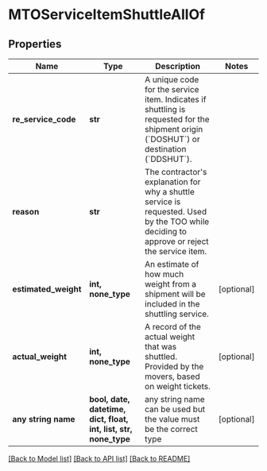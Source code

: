 # MTOServiceItemShuttleAllOf


## Properties
Name | Type | Description | Notes
------------ | ------------- | ------------- | -------------
**re_service_code** | **str** | A unique code for the service item. Indicates if shuttling is requested for the shipment origin (&#x60;DOSHUT&#x60;) or destination (&#x60;DDSHUT&#x60;).  | 
**reason** | **str** | The contractor&#39;s explanation for why a shuttle service is requested. Used by the TOO while deciding to approve or reject the service item.  | 
**estimated_weight** | **int, none_type** | An estimate of how much weight from a shipment will be included in the shuttling service. | [optional] 
**actual_weight** | **int, none_type** | A record of the actual weight that was shuttled. Provided by the movers, based on weight tickets. | [optional] 
**any string name** | **bool, date, datetime, dict, float, int, list, str, none_type** | any string name can be used but the value must be the correct type | [optional]

[[Back to Model list]](../README.md#documentation-for-models) [[Back to API list]](../README.md#documentation-for-api-endpoints) [[Back to README]](../README.md)


